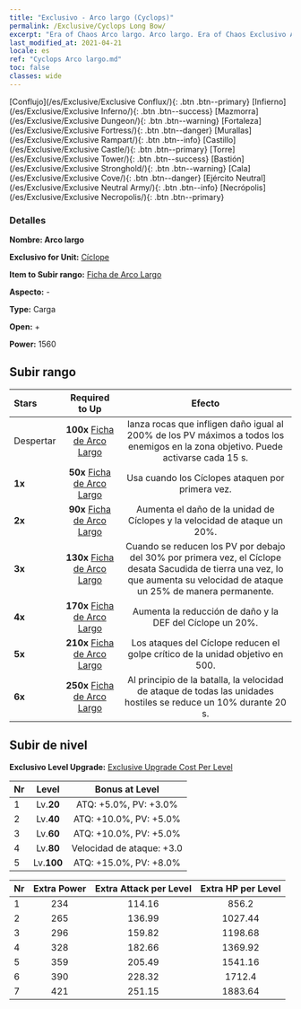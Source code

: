 ```yaml
---
title: "Exclusivo - Arco largo (Cyclops)"
permalink: /Exclusive/Cyclops Long Bow/
excerpt: "Era of Chaos Arco largo. Arco largo. Era of Chaos Exclusivo Arco largo. Cíclope Exclusivo."
last_modified_at: 2021-04-21
locale: es
ref: "Cyclops Arco largo.md"
toc: false
classes: wide
---
```

 [Conflujo](/es/Exclusive/Exclusive Conflux/){: .btn .btn--primary} [Infierno](/es/Exclusive/Exclusive Inferno/){: .btn .btn--success} [Mazmorra](/es/Exclusive/Exclusive Dungeon/){: .btn .btn--warning} [Fortaleza](/es/Exclusive/Exclusive Fortress/){: .btn .btn--danger} [Murallas](/es/Exclusive/Exclusive Rampart/){: .btn .btn--info} [Castillo](/es/Exclusive/Exclusive Castle/){: .btn .btn--primary} [Torre](/es/Exclusive/Exclusive Tower/){: .btn .btn--success} [Bastión](/es/Exclusive/Exclusive Stronghold/){: .btn .btn--warning} [Cala](/es/Exclusive/Exclusive Cove/){: .btn .btn--danger} [Ejército Neutral](/es/Exclusive/Exclusive Neutral Army/){: .btn .btn--info} [Necrópolis](/es/Exclusive/Exclusive Necropolis/){: .btn .btn--primary} 

### Detalles
 **Nombre: Arco largo** 

 **Exclusivo for Unit:** [Cíclope](/es/units/Cyclops/) 

 **Item to Subir rango:** [Ficha de Arco Largo](/es/Items/con_914/)

 **Aspecto:** -

 **Type:** Carga

 **Open:** +

 **Power:** 1560

## Subir rango

  |     Stars    |  Required to Up | Efecto |
  |:-------------|:---------------:|:---------------:|
  |  Despertar  | **100x** [Ficha de Arco Largo](/es/Items/con_914/) | <Lanzamiento de pedruscos> lanza rocas que infligen daño igual al 200% de los PV máximos a todos los enemigos en la zona objetivo. Puede activarse cada 15 s. |
  | **1x** <i class="fas fa-star"/> | **50x** [Ficha de Arco Largo](/es/Items/con_914/) | Usa <Lanzamiento de pedruscos> cuando los Cíclopes ataquen por primera vez. |
  | **2x** <i class="fas fa-star"/> | **90x** [Ficha de Arco Largo](/es/Items/con_914/) | Aumenta el daño de la unidad de Cíclopes y la velocidad de ataque un 20%. |
  | **3x** <i class="fas fa-star"/> | **130x** [Ficha de Arco Largo](/es/Items/con_914/) | Cuando se reducen los PV por debajo del 30% por primera vez, el Cíclope desata Sacudida de tierra una vez, lo que aumenta su velocidad de ataque un 25% de manera permanente. |
  | **4x** <i class="fas fa-star"/> | **170x** [Ficha de Arco Largo](/es/Items/con_914/) | Aumenta la reducción de daño y la DEF del Cíclope un 20%. |
  | **5x** <i class="fas fa-star"/> | **210x** [Ficha de Arco Largo](/es/Items/con_914/) | Los ataques del Cíclope reducen el golpe crítico de la unidad objetivo en 500. |
  | **6x** <i class="fas fa-star"/> | **250x** [Ficha de Arco Largo](/es/Items/con_914/) | <Misfortune Stare> Al principio de la batalla, la velocidad de ataque de todas las unidades hostiles se reduce un 10% durante 20 s. |


## Subir de nivel
 **Exclusivo Level Upgrade:** [Exclusive Upgrade Cost Per Level](/Exclusive/ExclusiveUpgradeCostPerLevel/)

  |  Nr  |   Level  | Bonus at Level |
  |:-----|:--------:|:--------------:|
  | 1 | Lv.**20** | ATQ: +5.0%, PV: +3.0% |
  | 2 | Lv.**40** | ATQ: +10.0%, PV: +5.0% |
  | 3 | Lv.**60** | ATQ: +10.0%, PV: +5.0% |
  | 4 | Lv.**80** | Velocidad de ataque: +3.0 |
  | 5 | Lv.**100** | ATQ: +15.0%, PV: +8.0% |


  |  Nr  |  Extra Power | Extra Attack per Level | Extra HP per Level |
  |:-----|:--------:|:--------:|:--------:|
  | 1 | 234 | 114.16 | 856.2 |
  | 2 | 265 | 136.99 | 1027.44 |
  | 3 | 296 | 159.82 | 1198.68 |
  | 4 | 328 | 182.66 | 1369.92 |
  | 5 | 359 | 205.49 | 1541.16 |
  | 6 | 390 | 228.32 | 1712.4 |
  | 7 | 421 | 251.15 | 1883.64 |


